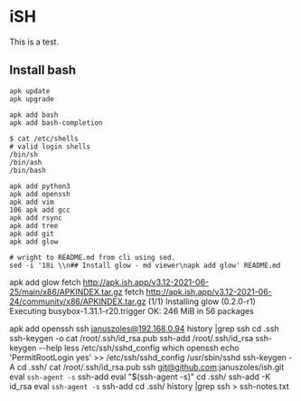 # iSH

This is a test.

## Install bash

```
apk update
apk upgrade

apk add bash
apk add bash-completion

```
```
$ cat /etc/shells
# valid login shells
/bin/sh
/bin/ash
/bin/bash
```
```
apk add python3
apk add openssh
apk add vim
106 apk add gcc
apk add rsync
apk add tree
apk add git
apk add glow
```
```
# wright to README.md from cli using sed.
sed -i '18i \\n## Install glow - md viewer\napk add glow' README.md 
```

apk add glow
fetch http://apk.ish.app/v3.12-2021-06-25/main/x86/APKINDEX.tar.gz
fetch http://apk.ish.app/v3.12-2021-06-24/community/x86/APKINDEX.tar.gz
(1/1) Installing glow (0.2.0-r1)
Executing busybox-1.31.1-r20.trigger
OK: 246 MiB in 56 packages


 apk add openssh
 ssh januszoles@192.168.0.94
 history |grep ssh
 cd .ssh
 ssh-keygen -o
 cat /root/.ssh/id_rsa.pub 
 ssh-add /root/.ssh/id_rsa
 ssh-keygen --help
 less /etc/ssh/sshd_config 
 which openssh
 echo 'PermitRootLogin yes' >> /etc/ssh/sshd_config 
 /usr/sbin/sshd
 ssh-keygen -A
 cd .ssh/
 cat /root/.ssh/id_rsa.pub
 ssh git@github.com:januszoles/ish.git
 eval `ssh-agent -s`
 ssh-add
 eval "$(ssh-agent -s)"
 cd .ssh/
 ssh-add -K id_rsa
 eval `ssh-agent -s`
 ssh-add
 cd .ssh/
 history |grep ssh > ssh-notes.txt


